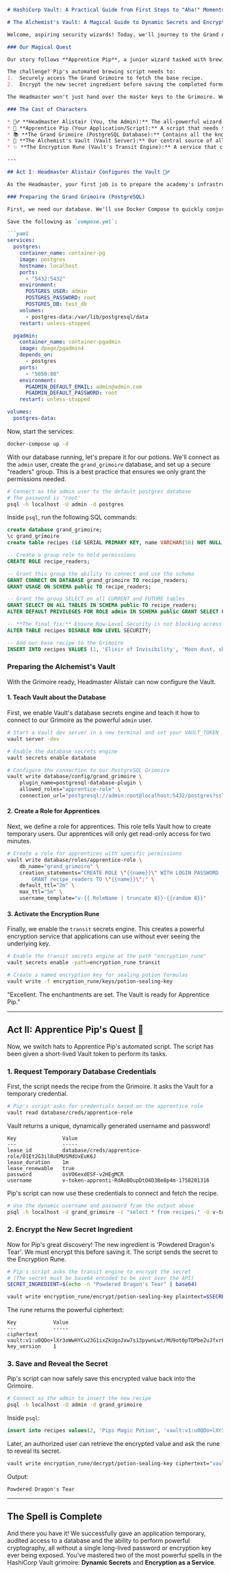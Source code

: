 ````markdown
# HashiCorp Vault: A Practical Guide from First Steps to "Aha!" Moments - Part 2

# The Alchemist's Vault: A Magical Guide to Dynamic Secrets and Encryption

Welcome, aspiring security wizards! Today, we'll journey to the Grand Academy of Arcane Arts to solve a modern magical problem. We'll learn how to use the powerful magic of **HashiCorp Vault** to grant secure, temporary access to a secret database and perform powerful encryption without ever revealing the master keys.

### Our Magical Quest

Our story follows **Apprentice Pip**, a junior wizard tasked with brewing a powerful "Elixir of Invisibility." The main recipe is stored in the school's magical database, "The Grand Grimoire." Pip has made a breakthrough, discovering a new, secret ingredient that will make the potion ten times more powerful!

The challenge? Pip's automated brewing script needs to:
1.  Securely access The Grand Grimoire to fetch the base recipe.
2.  Encrypt the new secret ingredient before saving the completed formula.

The Headmaster won't just hand over the master keys to the Grimoire. We need a better, more magical way.

### The Cast of Characters

* 🧙‍♂️ **Headmaster Alistair (You, the Admin):** The all-powerful wizard who controls the school's secrets. You'll configure The Alchemist's Vault.
* 🤖 **Apprentice Pip (Your Application/Script):** A script that needs temporary access to the database and encryption capabilities.
* 📚 **The Grand Grimoire (PostgreSQL Database):** Contains all the known potion recipes.
* 🔐 **The Alchemist's Vault (Vault Server):** Our central source of all magical secrets.
* ✨ **The Encryption Rune (Vault's Transit Engine):** A service that can encrypt and decrypt data without ever revealing its own secret key.

---

## Act I: Headmaster Alistair Configures the Vault 🧙‍♂️

As the Headmaster, your first job is to prepare the academy's infrastructure.

### Preparing the Grand Grimoire (PostgreSQL)

First, we need our database. We'll use Docker Compose to quickly conjure a PostgreSQL instance and a pgAdmin interface.

Save the following as `compose.yml`:

```yaml
services:
  postgres:
    container_name: container-pg
    image: postgres
    hostname: localhost
    ports:
      - "5432:5432"
    environment:
      POSTGRES_USER: admin
      POSTGRES_PASSWORD: root
      POSTGRES_DB: test_db
    volumes:
      - postgres-data:/var/lib/postgresql/data
    restart: unless-stopped

  pgadmin:
    container_name: container-pgadmin
    image: dpage/pgadmin4
    depends_on:
      - postgres
    ports:
      - "5050:80"
    environment:
      PGADMIN_DEFAULT_EMAIL: admin@admin.com
      PGADMIN_DEFAULT_PASSWORD: root
    restart: unless-stopped

volumes:
  postgres-data:
````

Now, start the services:

```bash
docker-compose up -d
```

With our database running, let's prepare it for our potions. We'll connect as the `admin` user, create the `grand_grimoire` database, and set up a secure "readers" group. This is a best practice that ensures we only grant the permissions needed.

```bash
# Connect as the admin user to the default postgres database
# The password is 'root'
psql -h localhost -U admin -d postgres
```

Inside `psql`, run the following SQL commands:

```sql
create database grand_grimoire;
\c grand_grimoire
create table recipes (id SERIAL PRIMARY KEY, name VARCHAR(50) NOT NULL, ingredients VARCHAR(100) NOT NULL);

-- Create a group role to hold permissions
CREATE ROLE recipe_readers;

-- Grant this group the ability to connect and use the schema
GRANT CONNECT ON DATABASE grand_grimoire TO recipe_readers;
GRANT USAGE ON SCHEMA public TO recipe_readers;

-- Grant the group SELECT on all CURRENT and FUTURE tables
GRANT SELECT ON ALL TABLES IN SCHEMA public TO recipe_readers;
ALTER DEFAULT PRIVILEGES FOR ROLE admin IN SCHEMA public GRANT SELECT ON TABLES TO recipe_readers;

-- **The final fix:** Ensure Row-Level Security is not blocking access
ALTER TABLE recipes DISABLE ROW LEVEL SECURITY;

-- Add our base recipe to the Grimoire
INSERT INTO recipes VALUES (1, 'Elixir of Invisibility', 'Moon dust, shadow essence');
```

### Preparing the Alchemist's Vault

With the Grimoire ready, Headmaster Alistair can now configure the Vault.

#### 1\. Teach Vault about the Database

First, we enable Vault's database secrets engine and teach it how to connect to our Grimoire as the powerful `admin` user.

```bash
# Start a Vault dev server in a new terminal and set your VAULT_TOKEN
vault server -dev

# Enable the database secrets engine
vault secrets enable database

# Configure the connection to our PostgreSQL Grimoire
vault write database/config/grand_grimoire \
    plugin_name=postgresql-database-plugin \
    allowed_roles="apprentice-role" \
    connection_url="postgresql://admin:root@localhost:5432/postgres?sslmode=disable"
```

#### 2\. Create a Role for Apprentices

Next, we define a role for apprentices. This role tells Vault how to create temporary users. Our apprentices will only get read-only access for two minutes.

```bash
# Create a role for apprentices with specific permissions
vault write database/roles/apprentice-role \
    db_name="grand_grimoire" \
    creation_statements="CREATE ROLE \"{{name}}\" WITH LOGIN PASSWORD '{{password}}' VALID UNTIL '{{expiration}}'; \
        GRANT recipe_readers TO \"{{name}}\";" \
    default_ttl="2m" \
    max_ttl="5m" \
    username_template="v-{{.RoleName | truncate 8}}-{{random 8}}"
```

#### 3\. Activate the Encryption Rune

Finally, we enable the `transit` secrets engine. This creates a powerful encryption service that applications can use without ever seeing the underlying key.

```bash
# Enable the transit secrets engine at the path "encryption_rune"
vault secrets enable -path=encryption_rune transit

# Create a named encryption key for sealing potion formulas
vault write -f encryption_rune/keys/potion-sealing-key
```

"Excellent. The enchantments are set. The Vault is ready for Apprentice Pip."

-----

## Act II: Apprentice Pip's Quest 🤖

Now, we switch hats to Apprentice Pip's automated script. The script has been given a short-lived Vault token to perform its tasks.

### 1\. Request Temporary Database Credentials

First, the script needs the recipe from the Grimoire. It asks the Vault for a temporary credential.

```bash
# Pip's script asks for credentials based on the apprentice role
vault read database/creds/apprentice-role
```

Vault returns a unique, dynamically generated username and password\!

```
Key               Value
---               -----
lease_id          database/creds/apprentice-role/01Et2G3il8uEMUSMdUxEuK6J
lease_duration    1m
lease_renewable   true
password          osVO6exdESF-v2HEgMCR
username          v-token-apprenti-RdAoBOupDtO4D3Be8p4m-1758201316
```

Pip's script can now use these credentials to connect and fetch the recipe.

```bash
# Use the dynamic username and password from the output above
psql -h localhost -d grand_grimoire -c "select * from recipes;" -U v-token-apprenti-RdAoBOupDtO4D3Be8p4m-1758201316
```

### 2\. Encrypt the New Secret Ingredient

Now for Pip's great discovery\! The new ingredient is 'Powdered Dragon's Tear'. We must encrypt this before saving it. The script sends the secret to the Encryption Rune.

```bash
# Pip's script asks the transit engine to encrypt the secret
# (The secret must be base64 encoded to be sent over the API)
SECRET_INGREDIENT=$(echo -n "Powdered Dragon's Tear" | base64)

vault write encryption_rune/encrypt/potion-sealing-key plaintext=$SECRET_INGREDIENT
```

The rune returns the powerful ciphertext:

```
Key            Value
---            -----
ciphertext     vault:v1:u0QDo+lXr3oWwHYCu23G1ixZkUgoJxw7s13pywnLwt/MU9ot0pTDPbe2uJfxrF6hYp0=
key_version    1
```

### 3\. Save and Reveal the Secret

Pip's script can now safely save this encrypted value back into the Grimoire.

```bash
# Connect as the admin to insert the new recipe
psql -h localhost -U admin -d grand_grimoire
```

Inside `psql`:

```sql
insert into recipes values(2, 'Pips Magic Potion', 'vault:v1:u0QDo+lXr3oWwHYCu23G1ixZkUgoJxw7s13pywnLwt/MU9ot0pTDPbe2uJfxrF6hYp0=');
```

Later, an authorized user can retrieve the encrypted value and ask the rune to reveal its secret.

```bash
vault write encryption_rune/decrypt/potion-sealing-key ciphertext="vault:v1:u0QDo+lXr3oWwHYCu23G1ixZkUgoJxw7s13pywnLwt/MU9ot0pTDPbe2uJfxrF6hYp0=" -format=json | jq -r .data.plaintext | base64 -d | strings
```

Output:

```
Powdered Dragon's Tear
```

-----

## The Spell is Complete

And there you have it\! We successfully gave an application temporary, audited access to a database and the ability to perform powerful cryptography, all without a single long-lived password or encryption key ever being exposed. You've mastered two of the most powerful spells in the HashiCorp Vault grimoire: **Dynamic Secrets** and **Encryption as a Service**.

```
```
